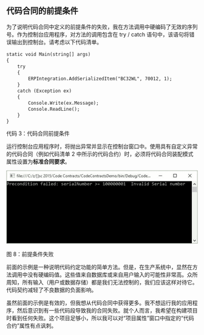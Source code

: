 ## 代码合同的前提条件

为了说明代码合同中定义的前提条件的失败，我在方法调用中硬编码了无效的序列号。作为控制台应用程序，对方法的调用包含在 try / catch 语句中，该语句将错误输出到控制台。请考虑以下代码清单。

```
static void Main(string[] args)
{
    try
    {
        ERPIntegration.AddSerializedItem("BC32WL", 70012, 1);
    }
    catch (Exception ex)
    {
        Console.Write(ex.Message);
        Console.ReadLine();
    }
}

```

代码 3：代码合同前提条件

运行控制台应用程序时，将抛出异常并显示在控制台窗口中。使用具有自定义异常的代码合同（例如代码清单 2 中所示的代码合约）时，必须将代码合同装配模式属性设置为**标准合同要求**。

![](img/00011.jpeg)

图 8：前提条件失败

前面的示例是一种说明代码约定功能的简单方法。但是，在生产系统中，显然在方法调用中没有硬编码值。这些值来自数据库或来自用户输入的可能性非常高。众所周知，所有输入（用户或数据存储）都是我们无法控制的，我们应该这样对待它。代码契约减轻了不良数据的负面影响。

虽然前面的示例是有效的，但我想从代码合同中获得更多。我不想运行我的应用程序，然后意识到有一些代码段导致我的合同失败。就个人而言，我希望在构建项目时看到任何失败。这个项目足够小，所以我可以对“项目属性”窗口中指定的“代码合约”属性有点讽刺。